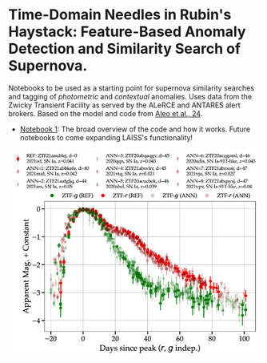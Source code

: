 # Time-Domain Needles in Rubin's Haystack: Feature-Based Anomaly Detection and Similarity Search of Supernova.

Notebooks to be used as a starting point for supernova similarity searches and tagging of _photometric_ and _contextual_ anomalies. Uses data from the Zwicky Transient Facility as served by the ALeRCE and ANTARES alert brokers. Based on the model and code from [Aleo et al., 24](https://arxiv.org/html/2404.01235v1).

- [Notebook 1](./notebooks/01_laiss_demo.ipynb): The broad overview of the code and how it works. Future notebooks to come expanding LAISS's functionality!

![laiss](./assets/LAISS_plot.png)


